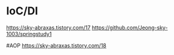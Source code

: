 
# IoC/DI
https://sky-abraxas.tistory.com/17
https://github.com/Jeong-sky-1003/springstudy1


#AOP
https://sky-abraxas.tistory.com/18
